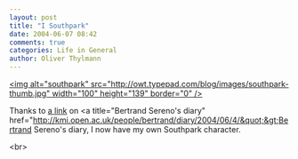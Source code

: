 ```yaml
---
layout: post
title: "I Southpark"
date: 2004-06-07 08:42
comments: true
categories: Life in General
author: Oliver Thylmann
---
```



[&lt;img alt=&quot;southpark&quot; src=&quot;http://owt.typepad.com/blog/images/southpark-thumb.jpg&quot; width=&quot;100&quot; height=&quot;139&quot; border=&quot;0&quot; /&gt;](http://owt.typepad.com/blog/images/southpark.html)

Thanks to [a link](http://southparkstudios.com/games/create.html) on &lt;a title=&quot;Bertrand Sereno's diary&quot; href=&quot;http://kmi.open.ac.uk/people/bertrand/diary/2004/06/4/&quot;&gt;Bertrand Sereno's diary, I now have my own Southpark character.

&lt;br&gt;


